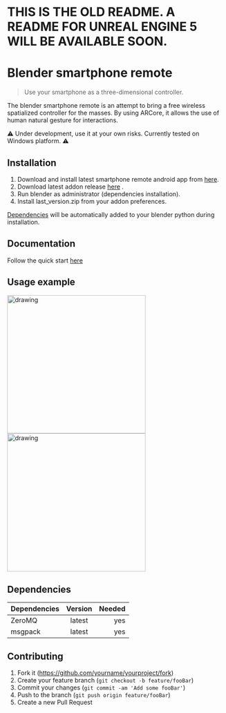 # THIS IS THE OLD README. A README FOR UNREAL ENGINE 5 WILL BE AVAILABLE SOON.

# Blender smartphone remote
> Use your smartphone as a three-dimensional controller.

The blender smartphone remote is an attempt to bring a free wireless spatialized controller for the masses. By using ARCore, it allows the use of human natural gesture for interactions.

:warning: Under development, use it at your own risks. Currently tested on Windows platform. :warning:

## Installation

1. Download and install latest smartphone remote android app from [here](https://gitlab.com/slumber/smartphoneremoteandroid#installation).
2. Download latest addon release [here](https://gitlab.com/slumber/smartphoneremote/-/archive/master/smartphoneremote-master.zip) .
3. Run blender as administrator (dependencies installation).
4. Install last_version.zip from your addon preferences.

[Dependencies](#dependencies) will be automatically added to your blender python during installation.

## Documentation

Follow the quick start [here](https://gitlab.com/slumber/smartphoneremote/-/wikis/Quick-start)

## Usage example

<img src="https://i.imgur.com/jhreEVh.gif" alt="drawing" width="320"/>  <img src="https://i.imgur.com/FgGN6hI.gif" alt="drawing" width="320"/> 

## Dependencies

| Dependencies | Version | Needed |
| ------------ | :-----: | -----: |
| ZeroMQ       | latest  |    yes |
| msgpack      | latest  |    yes |


## Contributing

1. Fork it (<https://github.com/yourname/yourproject/fork>)
2. Create your feature branch (`git checkout -b feature/fooBar`)
3. Commit your changes (`git commit -am 'Add some fooBar'`)
4. Push to the branch (`git push origin feature/fooBar`)
5. Create a new Pull Request

